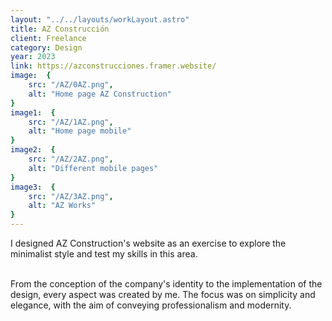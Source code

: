 ```yaml
---
layout: "../../layouts/workLayout.astro"
title: AZ Construcción
client: Freelance
category: Design
year: 2023
link: https://azconstrucciones.framer.website/
image:  {
    src: "/AZ/0AZ.png",
    alt: "Home page AZ Construction"
}
image1:  {
    src: "/AZ/1AZ.png",
    alt: "Home page mobile"
}
image2:  {
    src: "/AZ/2AZ.png",
    alt: "Different mobile pages"
}
image3:  {
    src: "/AZ/3AZ.png",
    alt: "AZ Works"
}
---
```


I designed AZ Construction's website as an exercise to explore the minimalist style and test my skills in this area. 

\
From the conception of the company's identity to the implementation of the design, every aspect was created by me. The focus was on simplicity and elegance, with the aim of conveying professionalism and modernity.